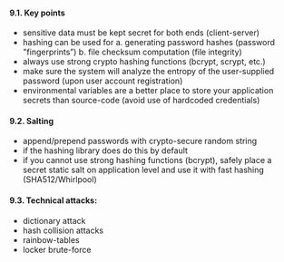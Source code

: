 #### 9.1. Key points

- sensitive data must be kept secret for both ends (client-server)
- hashing can be used for
  a. generating password hashes (password "fingerprints”)
  b. file checksum computation (file integrity)
- always use strong crypto hashing functions (bcrypt, scrypt, etc.)
- make sure the system will analyze the entropy of the user-supplied password (upon user account registration)
- environmental variables are a better place to store your application secrets than source-code (avoid use of hardcoded credentials)


#### 9.2. Salting

- append/prepend passwords with crypto-secure random string 
- if the hashing library does do this by default
- if you cannot use strong hashing functions (bcrypt), safely place a secret static salt on application level and use it with fast hashing (SHA512/Whirlpool)


#### 9.3. Technical attacks:
- dictionary attack
- hash collision attacks
- rainbow-tables
- locker brute-force

